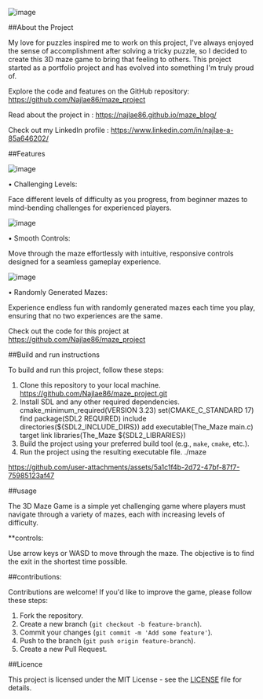 ![image](https://github.com/user-attachments/assets/19409df3-28d7-4912-be27-174c50525aab)

##About the Project

My love for puzzles inspired me to work on this project, I've always enjoyed the sense of accomplishment after solving a tricky puzzle, so I decided to create this 3D maze game to bring that feeling to others.
This project started as a portfolio project and has evolved into something I'm truly proud of.

Explore the code and features on the GitHub repository: https://github.com/Najlae86/maze_project

Read about the project in : https://najlae86.github.io/maze_blog/

Check out my LinkedIn profile : https://www.linkedin.com/in/najlae-a-85a646202/

##Features

![image](https://github.com/user-attachments/assets/9ac428f0-5b84-415e-86f2-3e8012c54cb9)

•	Challenging Levels:

Face different levels of difficulty as you progress, from beginner mazes to mind-bending challenges for experienced players.

![image](https://github.com/user-attachments/assets/25356276-0823-42c3-bb48-bf51f9987d2d)

•	Smooth Controls:

Move through the maze effortlessly with intuitive, responsive controls designed for a seamless gameplay experience.

![image](https://github.com/user-attachments/assets/64d62048-f78a-4bc7-9204-59e0cccfd245)

•	Randomly Generated Mazes:

Experience endless fun with randomly generated mazes each time you play, ensuring that no two experiences are the same.

Check out the code for this project at https://github.com/Najlae86/maze_project

##Build and run instructions

To build and run this project, follow these steps:
1. Clone this repository to your local machine.
	https://github.com/Najlae86/maze_project.git
2. Install SDL and any other required dependencies.
	cmake_minimum_required(VERSION 3.23)
	set(CMAKE_C_STANDARD 17)
	find package(SDL2 REQUIRED)
	include directories(${SDL2_INCLUDE_DIRS})
	add executable(The_Maze main.c)
	target link libraries(The_Maze ${SDL2_LIBRARIES})
3. Build the project using your preferred build tool (e.g., `make`, `cmake`, etc.).
4. Run the project using the resulting executable file.
	./maze

https://github.com/user-attachments/assets/5a1c1f4b-2d72-47bf-87f7-75985123af47

##usage

The 3D Maze Game is a simple yet challenging game where players must navigate through a variety of mazes, each with increasing levels of difficulty. 

**controls:

Use arrow keys or WASD to move through the maze. The objective is to find the exit in the shortest time possible.

##contributions:

Contributions are welcome! If you'd like to improve the game, please follow these steps:

1. Fork the repository.
2. Create a new branch (`git checkout -b feature-branch`).
3. Commit your changes (`git commit -m 'Add some feature'`).
4. Push to the branch (`git push origin feature-branch`).
5. Create a new Pull Request.

##Licence

This project is licensed under the MIT License - see the [LICENSE](./LICENSE) file for details.


